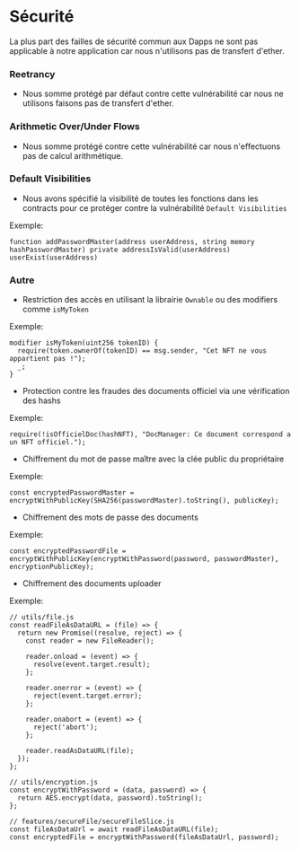 # Sécurité

La plus part des failles de sécurité commun aux Dapps ne sont pas applicable à notre application car nous n'utilisons pas de transfert d'ether.


### Reetrancy

- Nous somme protégé par défaut contre cette vulnérabilité car nous ne utilisons faisons pas de transfert d'ether.

### Arithmetic Over/Under Flows

- Nous somme protégé contre cette vulnérabilité car nous n'effectuons pas de calcul arithmétique.

### Default Visibilities

- Nous avons spécifié la visibilité de toutes les fonctions dans les contracts pour ce protéger contre la vulnérabilité `Default Visibilities`

Exemple:
```sol
function addPasswordMaster(address userAddress, string memory hashPasswordMaster) private addressIsValid(userAddress) userExist(userAddress)
```

### Autre

- Restriction des accès en utilisant la librairie `Ownable` ou des modifiers comme `isMyToken`

Exemple:
```sol
modifier isMyToken(uint256 tokenID) {
  require(token.ownerOf(tokenID) == msg.sender, "Cet NFT ne vous appartient pas !");
  _;
}
```

- Protection contre les fraudes des documents officiel via une vérification des hashs

Exemple:
```sol      
require(!isOfficielDoc(hashNFT), "DocManager: Ce document correspond a un NFT officiel.");
```

- Chiffrement du mot de passe maître avec la clée public du propriétaire

Exemple:
```sol
const encryptedPasswordMaster = encryptWithPublicKey(SHA256(passwordMaster).toString(), publicKey);
```

- Chiffrement des mots de passe des documents

Exemple:
```sol
const encryptedPasswordFile = encryptWithPublicKey(encryptWithPassword(password, passwordMaster), encryptionPublicKey);
```

- Chiffrement des documents uploader

Exemple:
```sol
// utils/file.js
const readFileAsDataURL = (file) => {
  return new Promise((resolve, reject) => {
    const reader = new FileReader();

    reader.onload = (event) => {
      resolve(event.target.result);
    };

    reader.onerror = (event) => {
      reject(event.target.error);
    };

    reader.onabort = (event) => {
      reject('abort');
    };

    reader.readAsDataURL(file);
  });
};

// utils/encryption.js
const encryptWithPassword = (data, password) => {
  return AES.encrypt(data, password).toString();
};

// features/secureFile/secureFileSlice.js
const fileAsDataUrl = await readFileAsDataURL(file);
const encryptedFile = encryptWithPassword(fileAsDataUrl, password);
```
